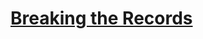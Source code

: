 # [Breaking the Records](https://www.hackerrank.com/challenges/breaking-best-and-worst-records/problem)